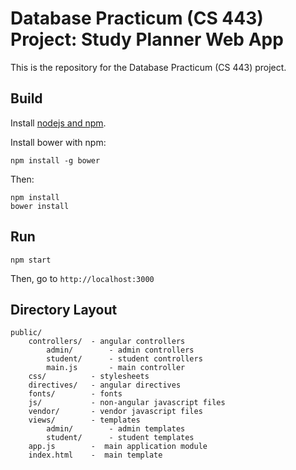 # Database Practicum (CS 443) Project: Study Planner Web App

This is the repository for the Database Practicum (CS 443) project.

## Build

Install [nodejs and npm](http://nodejs.org/).

Install bower with npm:

    npm install -g bower

Then:

	npm install
    bower install

## Run

	npm start

Then, go to `http://localhost:3000`

## Directory Layout

	public/
		controllers/  - angular controllers
			admin/        - admin controllers
			student/      - student controllers
			main.js       - main controller
		css/          - stylesheets
		directives/   - angular directives
		fonts/        - fonts
		js/           - non-angular javascript files
		vendor/       - vendor javascript files
		views/        - templates
			admin/        - admin templates
			student/      - student templates
		app.js        -  main application module
		index.html    -  main template
